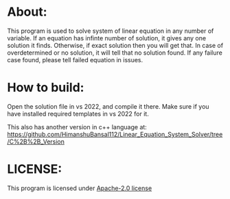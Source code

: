 <h1>About:</h1>
<p>This program is used to solve system of linear equation in any number of variable. If an equation has infinte number of solution, it gives any one solution it finds. Otherwise, if exact solution then you will get that. In case of overdetermined or no solution, it will tell that no solution found. If any failure case found, please tell failed equation in issues.</p>
<h1>How to build:</h1>
<p>Open the solution file in vs 2022, and compile it there. Make sure if you have installed required templates in vs 2022 for it.</p>
<span>This also has another version in c++ language at: <a href="https://github.com/HimanshuBansal112/Linear_Equation_System_Solver/tree/C%2B%2B_Version">https://github.com/HimanshuBansal112/Linear_Equation_System_Solver/tree/C%2B%2B_Version</a></span>

<h1>LICENSE:</h1>
<span>This program is licensed under <a href="https://github.com/HimanshuBansal112/Linear_Equation_System_Solver/blob/C%23_Version/LICENSE">Apache-2.0 license</a></span>
